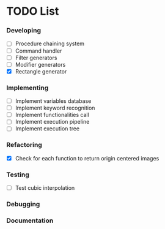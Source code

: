 # TODO List

### Developing
- [ ] Procedure chaining system
- [ ] Command handler
- [ ] Filter generators
- [ ] Modifier generators
- [x] Rectangle generator

### Implementing
- [ ] Implement variables database
- [ ] Implement keyword recognition
- [ ] Implement functionalities call
- [ ] Implement execution pipeline
- [ ] Implement execution tree

### Refactoring
- [x] Check for each function to return origin centered images

### Testing
- [ ] Test cubic interpolation

### Debugging


### Documentation
